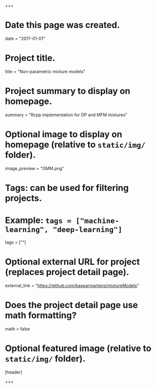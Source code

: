 +++
# Date this page was created.
date = "2017-01-01"

# Project title.
title = "Non-parametric mixture models"

# Project summary to display on homepage.
summary = "Rcpp implementation for DP and MFM mixtures"

# Optional image to display on homepage (relative to `static/img/` folder).
image_preview = "GMM.png"

# Tags: can be used for filtering projects.
# Example: `tags = ["machine-learning", "deep-learning"]`
tags = [""]

# Optional external URL for project (replaces project detail page).
external_link = "https://github.com/kasparmartens/mixtureModels"

# Does the project detail page use math formatting?
math = false

# Optional featured image (relative to `static/img/` folder).
[header]

+++
